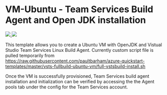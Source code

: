 # VM-Ubuntu - Team Services Build Agent and Open JDK installation

<a href="https://portal.azure.com/#create/Microsoft.Template/uri/https%3A%2F%2Fraw.githubusercontent.com%2Fpaultbarham%2Fazure-quickstart-templates%2Fmaster%2Fvsts-fullbuild-ubuntu-vm%2Fazuredeploy.json" target="_blank">
    <img src="http://azuredeploy.net/deploybutton.png"/>
</a>
<a href="http://armviz.io/#/?load=https%3A%2F%2Fraw.githubusercontent.com%2Fpaultbarham%2Fazure-quickstart-templates%2Fmaster%2Fvsts-fullbuild-ubuntu-vm%2Fazuredeploy.json" target="_blank">
    <img src="http://armviz.io/visualizebutton.png"/>
</a>

This template allows you to create a Ubuntu VM with OpenJDK and Vistual Studio Team Services Linux Build Agent. Currently custom script file is pulled temporarily from https://raw.githubusercontent.com/paultbarham/azure-quickstart-templates/master/vsts-fullbuild-ubuntu-vm/full-vstsbuild-install.sh

Once the VM is successfully provisioned, Team Services build agent installation and initialization can be verified by accessing the the Agent pools tab under the config for the Team Services account.
